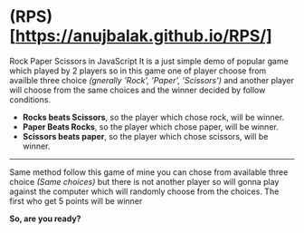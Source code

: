# (RPS)[https://anujbalak.github.io/RPS/]
Rock Paper Scissors in JavaScript
It is a just simple demo of popular game which played by 2 players so in this game one of player choose from availble three choice _(gnerally 'Rock', 'Paper', 'Scissors')_ and another player will choose from the same choices and the winner decided by follow conditions.
- **Rocks beats Scissors**, so the player which chose rock, will be winner.
- **Paper Beats Rocks**, so the player which chose paper, will be winner.
- **Scissors beats paper**, so the player which chose scissors, will be winner.
---
Same method follow this game of mine you can chose from available three choice _(Same choices)_ but there is not another player so will gonna play against the computer which will randomly choose from the choices.
The first who get 5 points will be winner

**So, are you ready?**
